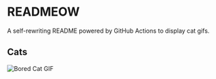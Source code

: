# READMEOW

A self-rewriting README powered by GitHub Actions to display cat gifs.

## Cats

![Bored Cat GIF](https://media3.giphy.com/media/v1.Y2lkPTlhY2QwMmRhM3hlZ3g2aHE3NW9peGhwcXk0c2VqMmY2Z29jbjV0NDk5OHM4b3l0eiZlcD12MV9naWZzX3NlYXJjaCZjdD1n/mlvseq9yvZhba/200.gif)
